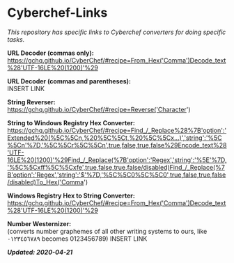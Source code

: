 # Cyberchef-Links
*This repository has specific links to Cyberchef converters for doing specific tasks.*

__URL Decoder (commas only):__  
https://gchq.github.io/CyberChef/#recipe=From_Hex('Comma')Decode_text%28'UTF-16LE%20(1200)'%29

__URL Decoder (commas and parentheses):__  
INSERT LINK

__String Reverser:__  
https://gchq.github.io/CyberChef/#recipe=Reverse('Character')

__String to Windows Registry Hex Converter:__  
https://gchq.github.io/CyberChef/#recipe=Find_/_Replace%28%7B'option':'Extended%20(%5C%5Cn,%20%5C%5Ct,%20%5C%5Cx...)','string':'%5C%5Cn'%7D,'%5C%5Cr%5C%5Cn',true,false,true,false%29Encode_text%28'UTF-16LE%20(1200)'%29Find_/_Replace(%7B'option':'Regex','string':'%5E'%7D,'%5C%5Cxff%5C%5Cxfe',true,false,true,false/disabled)Find_/_Replace(%7B'option':'Regex','string':'$'%7D,'%5C%5C0%5C%5C0',true,false,true,false/disabled)To_Hex('Comma')

__Windows Registry Hex to String Converter:__  
https://gchq.github.io/CyberChef/#recipe=From_Hex('Comma')Decode_text%28'UTF-16LE%20(1200)'%29

__Number Westernizer:__  
(converts number graphemes of all other writing systems to ours, like ٠١٢٣٤٥٦٧٨٩ becomes 0123456789)
INSERT LINK

*__Updated: 2020-04-21__*
